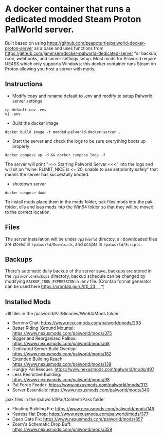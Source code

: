 # A docker container that runs a dedicated modded Steam Proton PalWorld server.
Built based on using https://github.com/peepoturtle/palworld-docker-proton-server as a base and uses functions from https://github.com/jammsen/docker-palworld-dedicated-server for backup, rcon, webhooks, and server settings setup.
Most mods for Palworld require UE4SS which only supports Windows; this docker container runs Steam on Proton allowing you host a server with mods.

## Instructions
- Modify copy and rename default to .env and modify to setup Palworld server settings
```
cp default.env .env
vi .env
```

- Build the docker image
```
docker build image -t modded-palworld-docker-server .
```


- Start the server and check the logs to be sure everything boots up properly
```
docker compose up -d && docker compose logs -f
```
The server will print ">>> Starting Palworld Server <<<" into the logs and will sit on "wine: RLIMIT_NICE is <= 20, unable to use setpriority safely" that means the server has succesfully booted.

- shutdown server
```
docker compose down
```

To install mods place them in the mods folder, pak files mods into the pak folder, dlls and luas mods into the Win64 folder so that they will be moved to the correct location.

## Files
The server installation will be under `/palworld` directoy, all downloaded files are stored in `/palworld/Downloads`, and scripts in `/palworld/Scripts`.

## Backups
There's automatic daily backup of the server save, backups are stored in the `/palworld/Backups` directory, backup schedule can be changed by modifying `BACKUP_CRON_EXPRESSION` in .env file. (Crontab format generator can be used here https://crontab.guru/#0_23_*_*_*)

## Installed Mods
.dll files in the /palworld/Pal/Binaries/Win64/Mods folder
- Barrens Chat: https://www.nexusmods.com/palworld/mods/293
- Better Riding (Ground Mounts): https://www.nexusmods.com/palworld/mods/375
- Bigger and Reorganized Palbox: https://www.nexusmods.com/palworld/mods/68
- Dedicated Server Build Overlap: https://www.nexusmods.com/palworld/mods/182
- Extended Building Reach: https://www.nexusmods.com/palworld/mods/139
- Hungry Pal Rescuer: https://www.nexusmods.com/palworld/mods/497
- Less Resrictive Building: https://www.nexusmods.com/palworld/mods/98
- Pal Force Feeder: https://www.nexusmods.com/palworld/mods/313
- Server Essentials: https://www.nexusmods.com/palworld/mods/340
  

.pak files in the /palworld/Pal/Content/Paks folder
- Floating Building Fix: https://www.nexusmods.com/palworld/mods/149
- Katress Hat Drop: https://www.nexusmods.com/palworld/mods/377
- Open Gate Fix: https://www.nexusmods.com/palworld/mods/357
- Zoom's Schematic Drop Buff: https://www.nexusmods.com/palworld/mods/359
